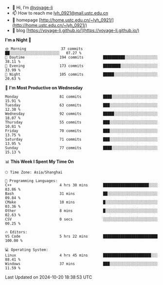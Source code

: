 - 👋 Hi, I’m [@voyage-li](https://github.com/voyage-li/)
- 📫 How to reach me [lyh_0921@mail.ustc.edu.cn](mailto:lyh_0921@mail.ustc.edu.cn)
- 👯 homepage [http://home.ustc.edu.cn/~lyh_0921/](http://home.ustc.edu.cn/~lyh_0921/)
- 🥤 blog [https://voyage-li.github.io/](https://voyage-li.github.io/)

<!--START_SECTION:waka-->
**I'm a Night 🦉** 

```text
🌞 Morning                37 commits          ██░░░░░░░░░░░░░░░░░░░░░░░   07.27 % 
🌆 Daytime                194 commits         ██████████░░░░░░░░░░░░░░░   38.11 % 
🌃 Evening                173 commits         ████████░░░░░░░░░░░░░░░░░   33.99 % 
🌙 Night                  105 commits         █████░░░░░░░░░░░░░░░░░░░░   20.63 % 
```
📅 **I'm Most Productive on Wednesday** 

```text
Monday                   81 commits          ████░░░░░░░░░░░░░░░░░░░░░   15.91 % 
Tuesday                  63 commits          ███░░░░░░░░░░░░░░░░░░░░░░   12.38 % 
Wednesday                92 commits          █████░░░░░░░░░░░░░░░░░░░░   18.07 % 
Thursday                 55 commits          ███░░░░░░░░░░░░░░░░░░░░░░   10.81 % 
Friday                   70 commits          ███░░░░░░░░░░░░░░░░░░░░░░   13.75 % 
Saturday                 71 commits          ███░░░░░░░░░░░░░░░░░░░░░░   13.95 % 
Sunday                   77 commits          ████░░░░░░░░░░░░░░░░░░░░░   15.13 % 
```


📊 **This Week I Spent My Time On** 

```text
🕑︎ Time Zone: Asia/Shanghai

💬 Programming Languages: 
C++                      4 hrs 30 mins       █████████████████████░░░░   83.86 % 
Bash                     31 mins             ██░░░░░░░░░░░░░░░░░░░░░░░   09.84 % 
CMake                    10 mins             █░░░░░░░░░░░░░░░░░░░░░░░░   03.36 % 
Other                    8 mins              █░░░░░░░░░░░░░░░░░░░░░░░░   02.63 % 
CSV                      0 secs              ░░░░░░░░░░░░░░░░░░░░░░░░░   00.25 % 

🔥 Editors: 
VS Code                  5 hrs 22 mins       █████████████████████████   100.00 % 

💻 Operating System: 
Linux                    4 hrs 45 mins       ██████████████████████░░░   88.41 % 
Windows                  37 mins             ███░░░░░░░░░░░░░░░░░░░░░░   11.59 % 
```


 Last Updated on 2024-10-20 18:38:53 UTC
<!--END_SECTION:waka-->